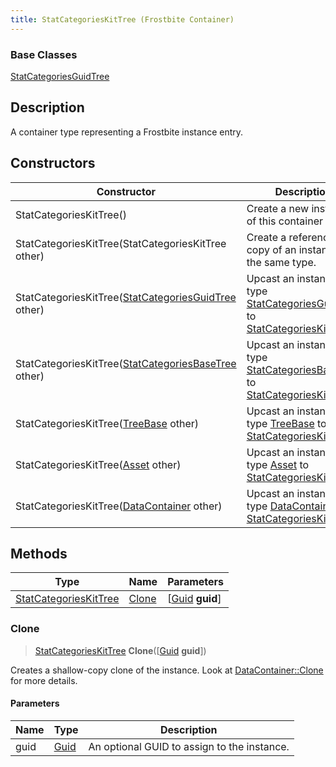 ```yaml
---
title: StatCategoriesKitTree (Frostbite Container)
---
```

### Base Classes

[StatCategoriesGuidTree](StatCategoriesGuidTree)

## Description

A container type representing a Frostbite instance entry.

## Constructors

| Constructor                                                                      | Description                                                                                                                       |
| -------------------------------------------------------------------------------- | --------------------------------------------------------------------------------------------------------------------------------- |
| StatCategoriesKitTree()                                                          | Create a new instance of this container type.                                                                                     |
| StatCategoriesKitTree(StatCategoriesKitTree other)                               | Create a reference copy of an instance of the same type.                                                                          |
| StatCategoriesKitTree([StatCategoriesGuidTree](StatCategoriesGuidTree) other)    | Upcast an instance of type [StatCategoriesGuidTree](StatCategoriesGuidTree) to [StatCategoriesKitTree](StatCategoriesKitTree).    |
| StatCategoriesKitTree([StatCategoriesBaseTree](StatCategoriesBaseTree) other)    | Upcast an instance of type [StatCategoriesBaseTree](StatCategoriesBaseTree) to [StatCategoriesKitTree](StatCategoriesKitTree).    |
| StatCategoriesKitTree([TreeBase](TreeBase) other)                                | Upcast an instance of type [TreeBase](TreeBase) to [StatCategoriesKitTree](StatCategoriesKitTree).                                |
| StatCategoriesKitTree([Asset](Asset) other)                                      | Upcast an instance of type [Asset](Asset) to [StatCategoriesKitTree](StatCategoriesKitTree).                                      |
| StatCategoriesKitTree([DataContainer](/vext/ref/cls/shr/datacontainer) other) | Upcast an instance of type [DataContainer](/vext/ref/cls/shr/datacontainer) to [StatCategoriesKitTree](StatCategoriesKitTree). |

## Methods

| Type                                           | Name            | Parameters                                     |
| ---------------------------------------------- | --------------- | ---------------------------------------------- |
| [StatCategoriesKitTree](StatCategoriesKitTree) | [Clone](#clone) | \[[Guid](/vext/ref/cls/shr/guid) **guid**\] |

### Clone

> [StatCategoriesKitTree](StatCategoriesKitTree) **Clone**(\[[Guid](/vext/ref/cls/shr/guid) **guid**\])

Creates a shallow-copy clone of the instance. Look at [DataContainer::Clone](/vext/ref/cls/shr/datacontainer#clone) for more details.

#### Parameters

| Name | Type         | Description                                 |
| ---- | ------------ | ------------------------------------------- |
| guid | [Guid](Guid) | An optional GUID to assign to the instance. |
